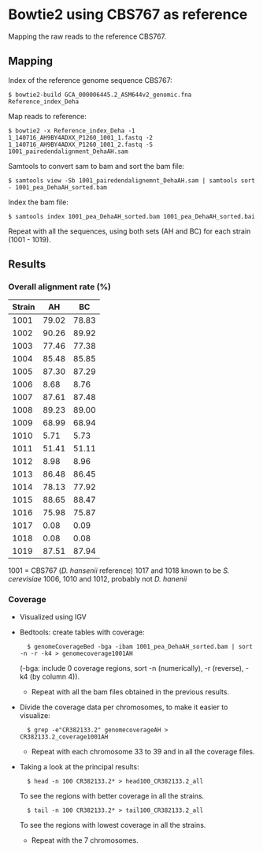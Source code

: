 # Bowtie2 using CBS767 as reference
Mapping the raw reads to the reference CBS767.

## Mapping
Index of the reference genome sequence CBS767:

	$ bowtie2-build GCA_000006445.2_ASM644v2_genomic.fna Reference_index_Deha

Map reads to reference:

	$ bowtie2 -x Reference_index_Deha -1 1_140716_AH9BY4ADXX_P1260_1001_1.fastq -2 1_140716_AH9BY4ADXX_P1260_1001_2.fastq -S 1001_pairedendalignment_DehaAH.sam

Samtools to convert sam to bam and sort the bam file:

	$ samtools view -Sb 1001_pairedendalignemnt_DehaAH.sam | samtools sort - 1001_pea_DehaAH_sorted.bam

Index the bam file:

	$ samtools index 1001_pea_DehaAH_sorted.bam 1001_pea_DehaAH_sorted.bai

Repeat with all the sequences, using both sets (AH and BC) for each strain (1001 - 1019).

## Results

### Overall alignment rate (%)

| Strain | AH    | BC    |
|--------|-------|-------|
| 1001   | 79.02 | 78.83 |
| 1002   | 90.26 | 89.92 |
| 1003   | 77.46 | 77.38 |
| 1004   | 85.48 | 85.85 |
| 1005   | 87.30 | 87.29 |
| 1006   | 8.68  | 8.76  |
| 1007   | 87.61 | 87.48 |
| 1008   | 89.23 | 89.00 |
| 1009   | 68.99 | 68.94 |
| 1010   | 5.71  | 5.73  |
| 1011   | 51.41 | 51.11 |
| 1012   | 8.98  | 8.96  |
| 1013   | 86.48 | 86.45 |
| 1014   | 78.13 | 77.92 |
| 1015   | 88.65 | 88.47 |
| 1016   | 75.98 | 75.87 |
| 1017   | 0.08  | 0.09  |
| 1018   | 0.08  | 0.08  |
| 1019   | 87.51 | 87.94 |

1001 = CBS767 (*D. hansenii* reference)
1017 and 1018 known to be *S. cerevisiae*
1006, 1010 and 1012, probably not *D. hanenii*

### Coverage
- Visualized using IGV

- Bedtools: create tables with coverage:

		$ genomeCoverageBed -bga -ibam 1001_pea_DehaAH_sorted.bam | sort -n -r -k4 > genomecoverage1001AH

	(-bga: include 0 coverage regions, sort -n (numerically), -r (reverse), -k4 (by column 4)).

	- Repeat with all the bam files obtained in the previous results.

- Divide the coverage data per chromosomes, to make it easier to visualize:

		$ grep -e"CR382133.2" genomecoverageAH > CR382133.2_coverage1001AH

	- Repeat with each chromosome 33 to 39 and in all the coverage files.

- Taking a look at the principal results:

		$ head -n 100 CR382133.2* > head100_CR382133.2_all

	To see the regions with better coverage in all the strains.

		$ tail -n 100 CR382133.2* > tail100_CR382133.2_all

	To see the regions with lowest coverage in all the strains.

	- Repeat with the 7 chromosomes.
	

